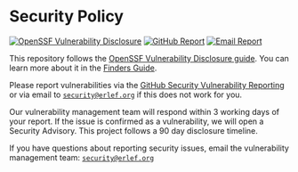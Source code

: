 # Security Policy

[![OpenSSF Vulnerability Disclosure](https://img.shields.io/badge/OpenSSF-Vulnerability_Disclosure-green)](https://github.com/ossf/oss-vulnerability-guide/blob/main/finder-guide.md)
[![GitHub Report](https://img.shields.io/badge/GitHub-Security_Advisories-blue)](https://github.com/maennchen/http-message-signatures/security/advisories/new)
[![Email Report](https://img.shields.io/badge/Email-security%40erlef.org-blue)](mailto:security@erlef.org)

This repository follows the
[OpenSSF Vulnerability Disclosure guide](https://github.com/ossf/oss-vulnerability-guide/tree/main).
You can learn more about it in the
[Finders Guide](https://github.com/ossf/oss-vulnerability-guide/blob/main/finder-guide.md).

Please report vulnerabilities via the
[GitHub Security Vulnerability Reporting](https://github.com/maennchen/http-message-signatures/security/advisories/new)
or via email to [`security@erlef.org`](mailto:security@erlef.org) if this does
not work for you.

Our vulnerability management team will respond within 3 working days of your
report. If the issue is confirmed as a vulnerability, we will open a Security
Advisory. This project follows a 90 day disclosure timeline.

If you have questions about reporting security issues, email the vulnerability
management team: [`security@erlef.org`](mailto:security@erlef.org)
